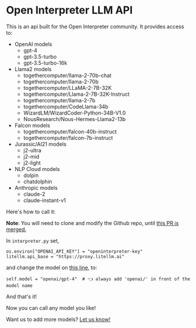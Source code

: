 # Open Interpreter LLM API 

This is an api built for the Open Interpreter community. It provides access to: 
* OpenAI models 
    * gpt-4
    * gpt-3.5-turbo
    * gpt-3.5-turbo-16k
* Llama2 models
    * togethercomputer/llama-2-70b-chat
    * togethercomputer/llama-2-70b
    * togethercomputer/LLaMA-2-7B-32K
    * togethercomputer/Llama-2-7B-32K-Instruct
    * togethercomputer/llama-2-7b
    * togethercomputer/CodeLlama-34b
    * WizardLM/WizardCoder-Python-34B-V1.0
    * NousResearch/Nous-Hermes-Llama2-13b
* Falcon models
    * togethercomputer/falcon-40b-instruct
    * togethercomputer/falcon-7b-instruct
* Jurassic/AI21 models 
    * j2-ultra
    * j2-mid
    * j2-light
* NLP Cloud models 
    * dolpin
    * chatdolphin 
* Anthropic models 
    * claude-2
    * claude-instant-v1


Here's how to call it: 

**Note**: You will need to clone and modify the Github repo, until [this PR is merged.](https://github.com/KillianLucas/open-interpreter/pull/288)

In `interpreter.py` set,
```
os.environ["OPENAI_API_KEY"] = "openinterpreter-key"
litellm.api_base = "https://proxy.litellm.ai"
```

and change the model on [this line](https://github.com/KillianLucas/open-interpreter/blob/f803d0d7a545edabd541943145a2a60beaf604e4/interpreter/interpreter.py#L342C10-L342C10), to: 
```
self.model = "openai/gpt-4"  # 👈 always add 'openai/' in front of the model name
```

And that's it! 

Now you can call any model you like!


Want us to add more models? [Let us know!](https://github.com/BerriAI/litellm/issues/new/choose)